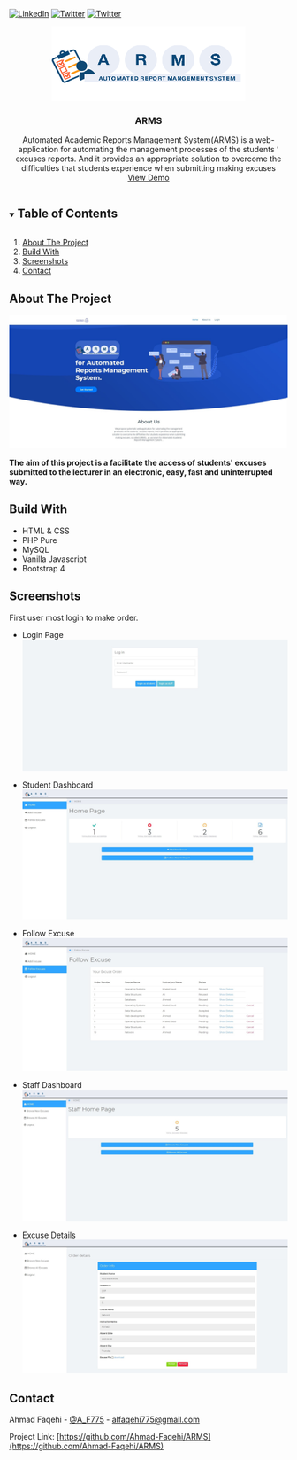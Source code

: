 


[![LinkedIn][linkedin-shield]][linkedin-url]
[![Twitter][twitter-shield]][twittwe-url]
[![Twitter][github-shield]][github-url]



<!-- PROJECT LOGO -->
<p align="center">
   <a href="https://github.com/Ahmad-Faqehi/ARMS">
    <img src="Screenshot/New_Logo_ARMS.png" alt="Logo" width="350" height="135">
  </a> 

  <h3 align="center">ARMS</h3>

  <p align="center">
Automated Academic Reports Management System(ARMS) is a web-application for automating the management processes of the students ’ excuses reports. And it provides an appropriate solution to overcome the difficulties that students experience when submitting making excuses
    <br />
    <a href="https://projects.iahmad.info/ARMS">View Demo</a>
  </p>
</p>



<!-- TABLE OF CONTENTS -->
<details open="open">
  <summary><h2 style="display: inline-block">Table of Contents</h2></summary>
  <ol>
    <li>
      <a href="#about-the-project">About The Project</a>
    </li>
    <li>
      <a href="#build-with">Build With</a>
    </li>
    <li><a href="#usage">Screenshots</a></li>
    <li><a href="#contact">Contact</a></li>
  </ol>
</details>



<!-- ABOUT THE PROJECT -->
## About The Project
![TVTC Guides Home Screen Shot](Screenshot/1.jpg)

**The aim of this project is a facilitate the access of students' excuses submitted to the lecturer in an electronic, easy, fast and uninterrupted way.**
<Br>
<!-- Build With -->
## Build With
* []() HTML & CSS
* []() PHP Pure
* []() MySQL
* []() Vanilla Javascript
* []() Bootstrap 4



<!-- USAGE EXAMPLES -->
## Screenshots
First user most login to make order.


* []() Login Page <br>
![TVTC Guides Home Screen Shot](Screenshot/2.jpg)

* []() Student Dashboard <br>
![TVTC Guides Home Screen Shot](Screenshot/3.jpg)

* []() Follow Excuse <br>
![TVTC Guides Home Screen Shot](Screenshot/4.jpg)

* []() Staff Dashboard <br>
![TVTC Guides Home Screen Shot](Screenshot/5.jpg)

* []() Excuse Details <br>
![TVTC Guides Home Screen Shot](Screenshot/6.jpg)


<!-- CONTACT -->
## Contact

Ahmad Faqehi - [@A_F775](https://twitter.com/A_F775) - alfaqehi775@gmail.com

Project Link: [https://github.com/Ahmad-Faqehi/ARMS](https://github.com/Ahmad-Faqehi/ARMS)


<!-- MARKDOWN LINKS & IMAGES -->
<!-- https://www.markdownguide.org/basic-syntax/#reference-style-links -->
[linkedin-shield]: https://img.shields.io/badge/-LinkedIn-black.svg?style=for-the-badge&logo=linkedin&colorB=555
[linkedin-url]: https://linkedin.com/in/ahmad-faqehi
[twitter-shield]: https://img.shields.io/badge/-twitter-black.svg?style=for-the-badge&logo=twitter&colorB=555
[twittwe-url]: https://twitter.com/A_F775
[github-shield]: https://img.shields.io/badge/-github-black.svg?style=for-the-badge&logo=github&colorB=555
[github-url]: https://github.com/Ahmad-Faqehi
